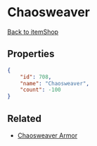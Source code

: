 # Chaosweaver

<no description available>

[Back to itemShop](../item-shops.md)

## Properties

```json
{
    "id": 708,
    "name": "Chaosweaver",
    "count": -100
}
```

## Related

- [Chaosweaver Armor](../items/19072-chaosweaver-armor.md)

